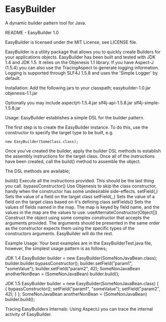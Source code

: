EasyBuilder
===========

A dynamic builder pattern tool for Java.

README - EasyBuilder 1.0

EasyBuilder is licensed under the MIT License, see LICENSE file.

EasyBuilder is a utility package that allows you to quickly create Builders 
for your applications objects. EasyBuilder has been built and tested with 
JDK 1.4 and JDK 1.5. It relies on the Objenesis 1.1 library. If you have 
Aspect-J (1.5.4) you can also use the TracingAspect to generate logging 
information. Logging is supported through SLF4J 1.5.8 and uses the 
'Simple Logger' by default. 

Installation:
Add the following jars to your classpath;
	easybuilder-1.0.jar
	objenesis-1.1.jar

Optionally you may include
	aspectjrt-1.5.4.jar
	slf4j-api-1.5.8.jar
	slf4j-simple-1.5.8.jar

Usage:
EasyBuilder establishes a simple DSL for the builder pattern. 

The first step is to create the EasyBuilder instance. To do this, use the
constructor to specify the target type to be built, e.g.

	new EasyBuilder(SomeClass.class);
	
Once you've created the builder, apply the builder DSL methods to establish the 
assembly instructions for the target class. Once all of the instructions have 
been created, call the build() method to assemble the object. 

The DSL methods are available;

build() 					Execute all the instructions provided. This should 
							be the last thing you call.
bypassConstructor()			Use Objenesis to skip the class constructor, handy 
							when the constructor has some undesirable 
							side-effects.
setField(<field>,<value>)	Sets the value of a field on the target class
setField(<field>,<value>,<implementing class>)
							Sets the value of a field on the target class based 
							on it's defining class
setFields(<map>)			Sets the values of fields named in the map. The map 
							is keyed by field name, and the values in the map 
							are the values to use.
useAlternateConstructor(Object[])
							Construct the object using some complex constructor 
							that accepts the arguments provided. The arguments 
							should be presented in the same order as the 
							constructor expects them using the specific types 
							of the constructors arguments. EasyBuilder will do 
							the rest.
							
					 
Example Usage:
Your best examples are in the EasyBuilderTest.java file, however, the simplest 
usage pattern is as follows;

JDK 1.4
		EasyBuilder builder = new EasyBuilder(SomeNonJavaBean.class);
		builder.builder.bypassConstructor();
		builder.setField("param1", "someValue");
		builder.setField("param2", 42);
		SomeNonJavaBean anotherNonBean = (SomeNonJavaBean) builder.build();


JDK 1.5
		EasyBuilder builder = new EasyBuilder(SomeNonJavaBean.class) {
			{
				bypassConstructor();
				setField("param1", "someValue");
				setField("param2", 42);
			}
		};
		SomeNonJavaBean anotherNonBean = (SomeNonJavaBean) builder.build();
		
Tracing EasyBuilders Internals:
Using AspectJ you can trace the internal activity of EasyBuilder. 